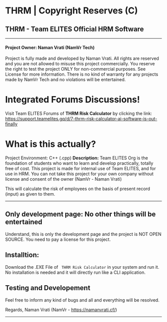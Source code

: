 # THRM | Copyright Reserves (C)
## THRM - Team ELITES Official HRM Software
--------------------------------------------
#### Project Owner: Naman Vrati (NamVr Tech) 
Project is fully made and developed by Naman Vrati. All rights are reserved and you are not allowed to misuse this project commercially. You reserve the right to test the project ONLY for non-commercial purposes. See License for more information.
There is no kind of warranty for any projects made by NamVr Tech and no violations will be entertained.

# Integrated Forums Discussions!
Visit Team ELITES Forums of **THRM Risk Calculator** by clicking the link: 
https://support.teamelites.gq/d/7-thrm-risk-calculator-ai-software-is-out-finally

# What is this actually?
Project Environment: C++ (.cpp)
**Description:** Team ELITES Org is the foundation of students who want to learn and develop practically, totally free of cost. This project is made for internal use of Team ELITES, and for use in HRM.
You can not take this project for your own company without license and consent of the owner (NamVr - Naman Vrati)

This will calculate the risk of employees on the basis of present record (input) as given to them.

-------------
## Only development page: No other things will be entertained
Understand, this is only the development page and the project is NOT OPEN SOURCE.
You need to pay a license for this project.

## Installtion:
Download the .EXE File of ``` THRM Risk Calculator``` in your system and run it. No installation is needed and it will directly run like a CLI application.

## Testing and Developement
Feel free to inform any kind of bugs and all and everything will be resolved.

Regards,
Naman Vrati
(NamVr - https://namanvrati.cf/)

--------------
